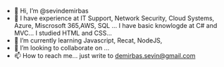 - 👋 Hi, I’m @sevindemirbas
- 👀 I have experience at IT Support, Network Security, Cloud Systems, Azure, Miscrosoft 365,AWS, SQL ...
I have basic knowlogde at C# and MVC...
I studied HTML and CSS...
- 🌱 I’m currently learning Javascript, Recat, NodeJS,
- 💞️ I’m looking to collaborate on  ...
- 📫 How to reach me... just write to demirbas.sevin@gmail.com
<!---
sevindemirbas/sevindemirbas is a ✨ special ✨ repository because its `README.md` (this file) appears on your GitHub profile.
You can click the Preview link to take a look at your changes.
--->

